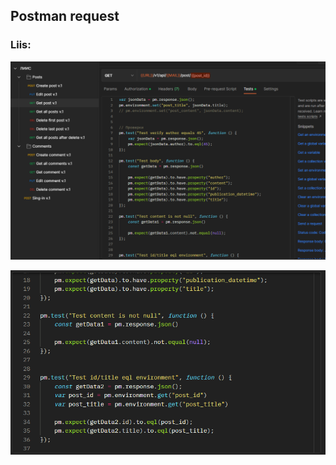 ## Postman request

### Liis:
![img postman tests](https://github.com/alt015/alt015/blob/main/assets/postman_liis_tests.png)

![img postman tests](https://github.com/alt015/alt015/blob/main/assets/postman_liis_tests1.2.png)